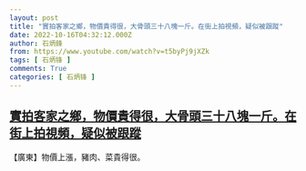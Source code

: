 ```yaml
---
layout: post
title: "實拍客家之鄉，物價貴得很，大骨頭三十八塊一斤。在街上拍視頻，疑似被跟蹤"
date: 2022-10-16T04:32:12.000Z
author: 石炳鋒
from: https://www.youtube.com/watch?v=t5byPj9jXZk
tags: [ 石炳锋 ]
comments: True
categories: [ 石炳锋 ]
---
```

<!--1665894732000-->
[實拍客家之鄉，物價貴得很，大骨頭三十八塊一斤。在街上拍視頻，疑似被跟蹤](https://www.youtube.com/watch?v=t5byPj9jXZk)
------

<div>
【廣東】物價上漲，豬肉、菜貴得很。
</div>
